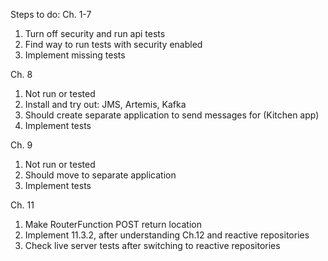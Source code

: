 Steps to do:
Ch. 1-7
1. Turn off security and run api tests
1. Find way to run tests with security enabled
1. Implement missing tests

Ch. 8
1. Not run or tested
1. Install and try out: JMS, Artemis, Kafka
1. Should create separate application to send messages for (Kitchen app)
1. Implement tests

Ch. 9
1. Not run or tested
1. Should move to separate application
1. Implement tests

Ch. 11
1. Make RouterFunction POST return location
1. Implement 11.3.2, after understanding Ch.12 and reactive repositories
1. Check live server tests after switching to reactive repositories